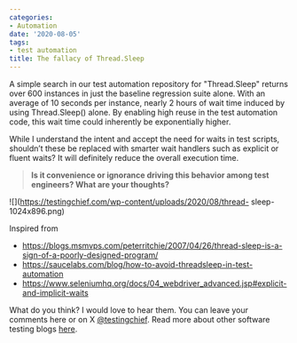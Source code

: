 ```yaml
---
categories:
- Automation
date: '2020-08-05'
tags:
- test automation
title: The fallacy of Thread.Sleep
---
```


A simple search in our test automation repository for "Thread.Sleep" returns
over 600 instances in just the baseline regression suite alone. With an
average of 10 seconds per instance, nearly 2 hours of wait time induced by
using Thread.Sleep() alone. By enabling high reuse in the test automation
code, this wait time could inherently be exponentially higher.

While I understand the intent and accept the need for waits in test scripts,
shouldn’t these be replaced with smarter wait handlers such as explicit or
fluent waits? It will definitely reduce the overall execution time.

> **Is it convenience or ignorance driving this behavior among test engineers?
> What are your thoughts?**

![](https://testingchief.com/wp-content/uploads/2020/08/thread-
sleep-1024x896.png)

Inspired from

  * <https://blogs.msmvps.com/peterritchie/2007/04/26/thread-sleep-is-a-sign-of-a-poorly-designed-program/>
  * <https://saucelabs.com/blog/how-to-avoid-threadsleep-in-test-automation>
  * <https://www.seleniumhq.org/docs/04_webdriver_advanced.jsp#explicit-and-implicit-waits>

What do you think? I would love to hear them. You can leave your comments here
or on X [@testingchief](https://x.com/testingchief). Read more
about other software testing blogs
[here](https://skthetester.github.io/).